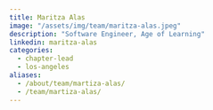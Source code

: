 ```yaml
---
title: Maritza Alas
image: "/assets/img/team/maritza-alas.jpeg"
description: "Software Engineer, Age of Learning"
linkedin: maritza-alas
categories:
  - chapter-lead
  - los-angeles
aliases:
  - /about/team/martiza-alas/
  - /team/martiza-alas/
---
```

